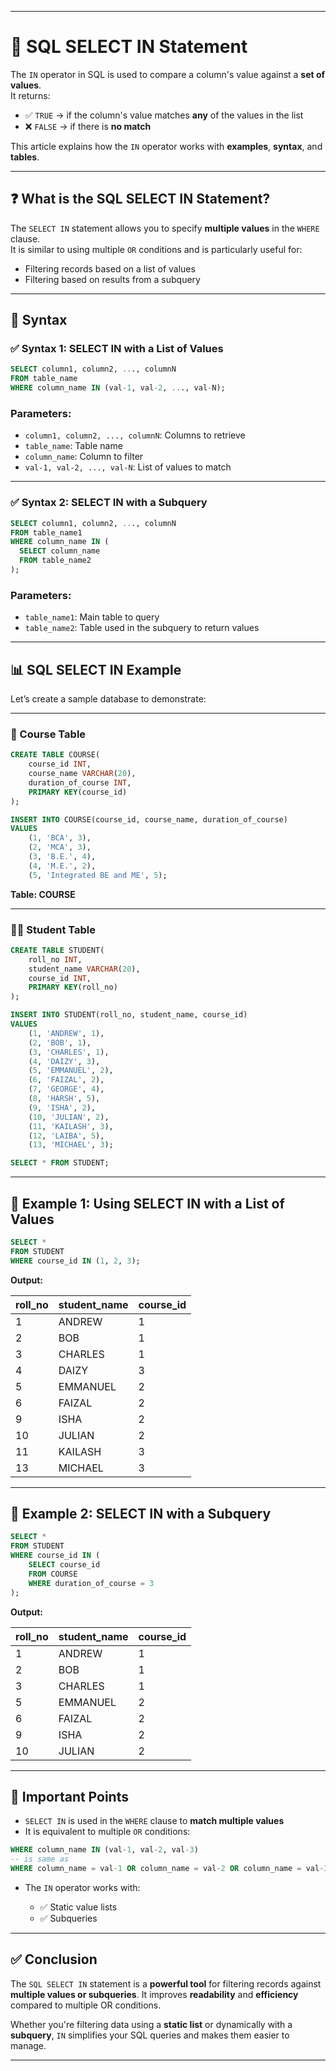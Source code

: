 
---

# 📘 SQL SELECT IN Statement

The `IN` operator in SQL is used to compare a column's value against a **set of values**.  
It returns:

- ✅ `TRUE` → if the column's value matches **any** of the values in the list  
- ❌ `FALSE` → if there is **no match**

This article explains how the `IN` operator works with **examples**, **syntax**, and **tables**.

---

## ❓ What is the SQL SELECT IN Statement?

The `SELECT IN` statement allows you to specify **multiple values** in the `WHERE` clause.  
It is similar to using multiple `OR` conditions and is particularly useful for:

- Filtering records based on a list of values
- Filtering based on results from a subquery

---

## 🧾 Syntax

### ✅ Syntax 1: SELECT IN with a List of Values

```sql
SELECT column1, column2, ..., columnN
FROM table_name
WHERE column_name IN (val-1, val-2, ..., val-N);
````

### Parameters:

* `column1, column2, ..., columnN`: Columns to retrieve
* `table_name`: Table name
* `column_name`: Column to filter
* `val-1, val-2, ..., val-N`: List of values to match

---

### ✅ Syntax 2: SELECT IN with a Subquery

```sql
SELECT column1, column2, ..., columnN
FROM table_name1
WHERE column_name IN (
  SELECT column_name
  FROM table_name2
);
```

### Parameters:

* `table_name1`: Main table to query
* `table_name2`: Table used in the subquery to return values

---

## 📊 SQL SELECT IN Example

Let’s create a sample database to demonstrate:

---

### 🏫 Course Table

```sql
CREATE TABLE COURSE(
    course_id INT,
    course_name VARCHAR(20),
    duration_of_course INT,
    PRIMARY KEY(course_id)
); 

INSERT INTO COURSE(course_id, course_name, duration_of_course) 
VALUES
    (1, 'BCA', 3),
    (2, 'MCA', 3),
    (3, 'B.E.', 4),
    (4, 'M.E.', 2),
    (5, 'Integrated BE and ME', 5);
```

**Table: COURSE**

---

### 👨‍🎓 Student Table

```sql
CREATE TABLE STUDENT(
    roll_no INT,
    student_name VARCHAR(20),
    course_id INT,
    PRIMARY KEY(roll_no)
); 

INSERT INTO STUDENT(roll_no, student_name, course_id) 
VALUES
    (1, 'ANDREW', 1),
    (2, 'BOB', 1),
    (3, 'CHARLES', 1),
    (4, 'DAIZY', 3),
    (5, 'EMMANUEL', 2),
    (6, 'FAIZAL', 2),
    (7, 'GEORGE', 4),
    (8, 'HARSH', 5),
    (9, 'ISHA', 2),
    (10, 'JULIAN', 2),
    (11, 'KAILASH', 3),
    (12, 'LAIBA', 5),
    (13, 'MICHAEL', 3);
```

```sql
SELECT * FROM STUDENT;
```

---

## 🧪 Example 1: Using SELECT IN with a List of Values

```sql
SELECT * 
FROM STUDENT
WHERE course_id IN (1, 2, 3);
```

**Output:**

| roll\_no | student\_name | course\_id |
| -------- | ------------- | ---------- |
| 1        | ANDREW        | 1          |
| 2        | BOB           | 1          |
| 3        | CHARLES       | 1          |
| 4        | DAIZY         | 3          |
| 5        | EMMANUEL      | 2          |
| 6        | FAIZAL        | 2          |
| 9        | ISHA          | 2          |
| 10       | JULIAN        | 2          |
| 11       | KAILASH       | 3          |
| 13       | MICHAEL       | 3          |

---

## 🧪 Example 2: SELECT IN with a Subquery

```sql
SELECT * 
FROM STUDENT
WHERE course_id IN (
    SELECT course_id 
    FROM COURSE
    WHERE duration_of_course = 3
);
```

**Output:**

| roll\_no | student\_name | course\_id |
| -------- | ------------- | ---------- |
| 1        | ANDREW        | 1          |
| 2        | BOB           | 1          |
| 3        | CHARLES       | 1          |
| 5        | EMMANUEL      | 2          |
| 6        | FAIZAL        | 2          |
| 9        | ISHA          | 2          |
| 10       | JULIAN        | 2          |

---

## 📌 Important Points

* `SELECT IN` is used in the `WHERE` clause to **match multiple values**
* It is equivalent to multiple `OR` conditions:

```sql
WHERE column_name IN (val-1, val-2, val-3)
-- is same as
WHERE column_name = val-1 OR column_name = val-2 OR column_name = val-3
```

* The `IN` operator works with:

  * ✅ Static value lists
  * ✅ Subqueries

---

## ✅ Conclusion

The `SQL SELECT IN` statement is a **powerful tool** for filtering records against **multiple values or subqueries**.
It improves **readability** and **efficiency** compared to multiple OR conditions.

Whether you're filtering data using a **static list** or dynamically with a **subquery**, `IN` simplifies your SQL queries and makes them easier to manage.

---
